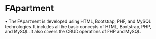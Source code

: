 # FApartment

•	The FApartment is developed using HTML, Bootstrap, PHP, and MySQL technologies. It includes all the basic concepts of HTML, Bootstrap, PHP, and MySQL. It also covers the CRUD operations of PHP and MySQL.
